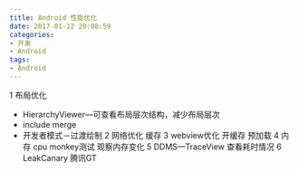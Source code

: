```yaml
---
title: Android 性能优化
date: 2017-01-12 20:08:59
categories:
- 开发
- Android
tags:
- Android
---
```


1 布局优化
- HierarchyViewer—可查看布局层次结构，减少布局层次
- include merge
- 开发者模式－过渡绘制
2 网络优化  缓存
3 webview优化 开缓存 预加载
4 内存 cpu  monkey测试 观察内存变化
5 DDMS—TraceView 查看耗时情况
6  LeakCanary 腾讯GT
